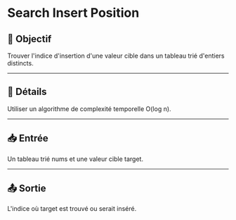 # Search Insert Position

## 🎯 Objectif

Trouver l'indice d'insertion d'une valeur cible dans un tableau trié d'entiers distincts.

---

## 📝 Détails

Utiliser un algorithme de complexité temporelle O(log n).

---

## 📥 Entrée

Un tableau trié nums et une valeur cible target.

---

## 📤 Sortie

L'indice où target est trouvé ou serait inséré.

